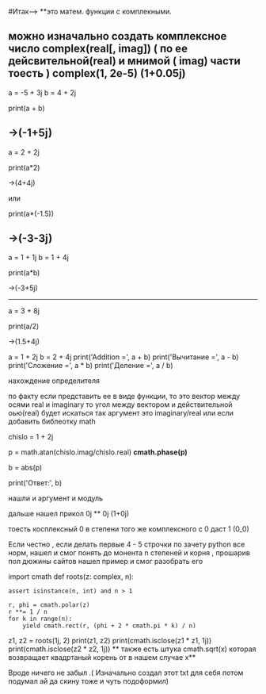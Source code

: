 #Итак-->
**это матем. функции с комплекными.

можно изначально создать комплексное число 
complex(real[, imag])
( по ее дейсвительной(real)
и мнимой ( imag) части тоесть ) 
complex(1, 2e-5)
(1+0.05j)
-----------
a = -5 + 3j
b = 4 + 2j


print(a + b)

->(-1+5j)
----------
a = 2 + 2j


print(a*2)

->(4+4j)

или 

print(a*(-1.5))


->(-3-3j)
----------
a = 1 + 1j
b = 1 + 4j
 
print(a*b)


->(-3+5j)

----------
a = 3 + 8j


print(a/2)

->(1.5+4j)


a = 1 + 2j
b = 2 + 4j
print('Addition =', a + b)
print('Вычитание =', a - b)
print('Сложение =', a * b)
print('Деление =', a / b)

нахождение определителя 

по факту если представить ее в виде функции, 
то это вектор между осями real и imaginary
то угол между вектором и действительной оью(real)
будет искаться так аргумент это imaginary/real
 или если добавить библеотку math 

chislo = 1 + 2j

p = math.atan(chislo.imag/chislo.real) **cmath.phase(p)**

b = abs(p)

print('Ответ:', b)

нашли и аргумент и модуль

дальше нашел прикол
0j ** 0j
(1+0j)

тоесть косплексный 0 в степени того же комплексного с 0 даст 1 (0_0)

Если честно , если делать первые 4 - 5 строчки по зачету python все норм, 
нашел и смог понять до монента n степеней и корня ,
прошарив пол дюжины сайтов нашел пример и смог разобрать его 

import cmath
def roots(z: complex, n):

    assert isinstance(n, int) and n > 1
    
    r, phi = cmath.polar(z)
    r **= 1 / n
    for k in range(n):
        yield cmath.rect(r, (phi + 2 * cmath.pi * k) / n)
z1, z2 = roots(1j, 2)
print(z1, z2)
print(cmath.isclose(z1 * z1, 1j))
print(cmath.isclose(z2 * z2, 1j))
** 
также есть штука cmath.sqrt(x)
которая возвращает квадртаный 
корень от в нашем случае x**


Вроде ничего не забыл .( 
Изначально создал этот txt для себя потом
подумал ай да скину тоже и чуть подоформил)



